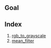 ## Goal

## Index
1. [rgb_to_grayscale](rgb_to_grayscale/rgb_to_grayscale.ipynb)
2. [mean_filter](mean_filter/mean_filter.ipynb)